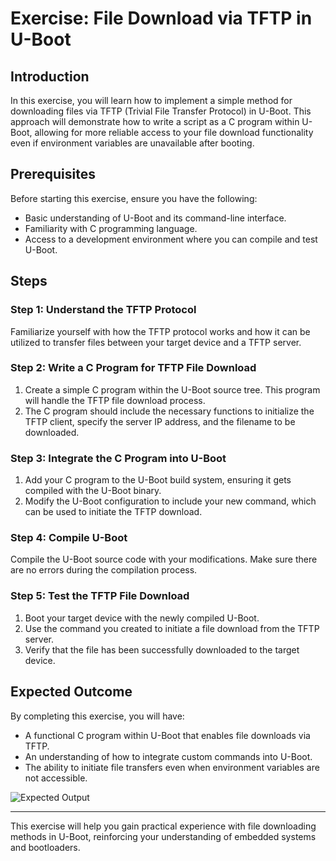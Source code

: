 # Exercise: File Download via TFTP in U-Boot

## Introduction

In this exercise, you will learn how to implement a simple method for downloading files via TFTP (Trivial File Transfer Protocol) in U-Boot. This approach will demonstrate how to write a script as a C program within U-Boot, allowing for more reliable access to your file download functionality even if environment variables are unavailable after booting.

## Prerequisites

Before starting this exercise, ensure you have the following:

- Basic understanding of U-Boot and its command-line interface.
- Familiarity with C programming language.
- Access to a development environment where you can compile and test U-Boot.

## Steps

### Step 1: Understand the TFTP Protocol

Familiarize yourself with how the TFTP protocol works and how it can be utilized to transfer files between your target device and a TFTP server.

### Step 2: Write a C Program for TFTP File Download

1. Create a simple C program within the U-Boot source tree. This program will handle the TFTP file download process.
2. The C program should include the necessary functions to initialize the TFTP client, specify the server IP address, and the filename to be downloaded.

### Step 3: Integrate the C Program into U-Boot

1. Add your C program to the U-Boot build system, ensuring it gets compiled with the U-Boot binary.
2. Modify the U-Boot configuration to include your new command, which can be used to initiate the TFTP download.

### Step 4: Compile U-Boot

Compile the U-Boot source code with your modifications. Make sure there are no errors during the compilation process.

### Step 5: Test the TFTP File Download

1. Boot your target device with the newly compiled U-Boot.
2. Use the command you created to initiate a file download from the TFTP server.
3. Verify that the file has been successfully downloaded to the target device.

## Expected Outcome

By completing this exercise, you will have:

- A functional C program within U-Boot that enables file downloads via TFTP.
- An understanding of how to integrate custom commands into U-Boot.
- The ability to initiate file transfers even when environment variables are not accessible.

![Expected Output](path/to/your/image.gif)


---
This exercise will help you gain practical experience with file downloading methods in U-Boot, reinforcing your understanding of embedded systems and bootloaders.
